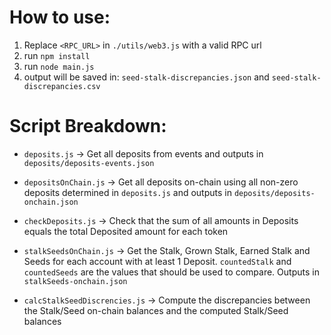 # How to use:
1. Replace `<RPC_URL>` in `./utils/web3.js` with a valid RPC url
2. run `npm install`
3. run `node main.js`
4. output will be saved in: `seed-stalk-discrepancies.json` and `seed-stalk-discrepancies.csv`

# Script Breakdown:

- `deposits.js` -> Get all deposits from events and outputs in `deposits/deposits-events.json`

- `depositsOnChain.js` -> Get all deposits on-chain using all non-zero deposits determined in `deposits.js` and outputs in `deposits/deposits-onchain.json`

- `checkDeposits.js` -> Check that the sum of all amounts in Deposits equals the total Deposited amount for each token

- `stalkSeedsOnChain.js` -> Get the Stalk, Grown Stalk, Earned Stalk and Seeds for each account with at least 1 Deposit. `countedStalk` and `countedSeeds` are the values that should be used to compare. Outputs in `stalkSeeds-onchain.json`

- `calcStalkSeedDiscrencies.js` -> Compute the discrepancies between the Stalk/Seed on-chain balances and the computed Stalk/Seed balances